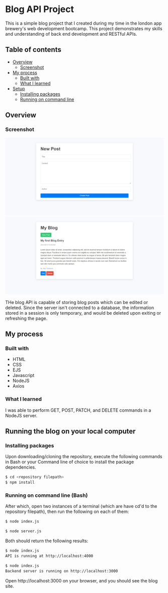 # Blog API Project

This is a simple blog project that I created during my time in the london app brewery's web development bootcamp. This project demonstrates my skills and understanding of back end development and RESTful APIs. 

## Table of contents

- [Overview](#overview)
  - [Screenshot](#screenshot)
- [My process](#my-process)
  - [Built with](#built-with)
  - [What I learned](#what-i-learned)
- [Setup](#running-the-blog-on-your-local-computer)
  - [Installing packages](#installing-packages)
  - [Running on command line](#running-on-command-line-bash)

## Overview

### Screenshot

![](./Screenshot1.jpeg)
![](./Screenshot2.jpeg)

THe blog API is capable of storing blog posts which can be edited or deleted. Since the server isn't connected to a database, the information stored in a session is only temporary, and would be deleted upon exiting or refreshing the page.

## My process

### Built with
- HTML
- CSS
- EJS
- Javascript
- NodeJS
- Axios

### What I learned

I was able to perform GET, POST, PATCH, and DELETE commands in a NodeJS server.

## Running the blog on your local computer

### Installing packages

Upon downloading/cloning the repository, execute the following commands in Bash or your Command line of choice to install the package dependencies.

```Bash
$ cd <repository filepath>
$ npm install
```

### Running on command line (Bash)

After which, open two instances of a terminal (which are have cd'd to the repository filepath), then run the following on each of them:

```Bash
$ node index.js
```

```Bash
$ node server.js
```

Both should return the following results:

```Bash
$ node index.js
API is running at http://localhost:4000
```
```Bash
$ node index.js
Backend server is running on http://localhost:3000
```

Open http://localhost:3000 on your browser, and you should see the blog site.
